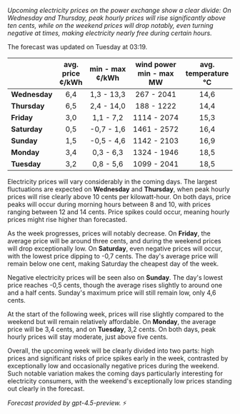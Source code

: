 *Upcoming electricity prices on the power exchange show a clear divide: On Wednesday and Thursday, peak hourly prices will rise significantly above ten cents, while on the weekend prices will drop notably, even turning negative at times, making electricity nearly free during certain hours.*

The forecast was updated on Tuesday at 03:19.

|              | avg.<br>price<br>¢/kWh | min - max<br>¢/kWh | wind power<br>min - max<br>MW | avg.<br>temperature<br>°C |
|:-------------|:----------------:|:----------------:|:-------------:|:-------------:|
| **Wednesday** | 6,4 | 1,3 - 13,3 | 267 - 2041 | 14,6 |
| **Thursday**     | 6,5 | 2,4 - 14,0 | 188 - 1222 | 14,4 |
| **Friday**   | 3,0 | 1,1 - 7,2  | 1114 - 2074 | 15,3 |
| **Saturday**    | 0,5 | -0,7 - 1,6 | 1461 - 2572 | 16,4 |
| **Sunday**   | 1,5 | -0,5 - 4,6 | 1142 - 2103 | 16,9 |
| **Monday**   | 3,4 | 0,3 - 6,3  | 1324 - 1946 | 18,5 |
| **Tuesday**     | 3,2 | 0,8 - 5,6  | 1099 - 2041 | 18,5 |

Electricity prices will vary considerably in the coming days. The largest fluctuations are expected on **Wednesday** and **Thursday**, when peak hourly prices will rise clearly above 10 cents per kilowatt-hour. On both days, price peaks will occur during morning hours between 8 and 10, with prices ranging between 12 and 14 cents. Price spikes could occur, meaning hourly prices might rise higher than forecasted.

As the week progresses, prices will notably decrease. On **Friday**, the average price will be around three cents, and during the weekend prices will drop exceptionally low. On **Saturday**, even negative prices will occur, with the lowest price dipping to -0,7 cents. The day's average price will remain below one cent, making Saturday the cheapest day of the week.

Negative electricity prices will be seen also on **Sunday**. The day's lowest price reaches -0,5 cents, though the average rises slightly to around one and a half cents. Sunday's maximum price will still remain low, only 4,6 cents.

At the start of the following week, prices will rise slightly compared to the weekend but will remain relatively affordable. On **Monday**, the average price will be 3,4 cents, and on **Tuesday**, 3,2 cents. On both days, peak hourly prices will stay moderate, just above five cents.

Overall, the upcoming week will be clearly divided into two parts: high prices and significant risks of price spikes early in the week, contrasted by exceptionally low and occasionally negative prices during the weekend. Such notable variation makes the coming days particularly interesting for electricity consumers, with the weekend's exceptionally low prices standing out clearly in the forecast.

*Forecast provided by gpt-4.5-preview.* ⚡
